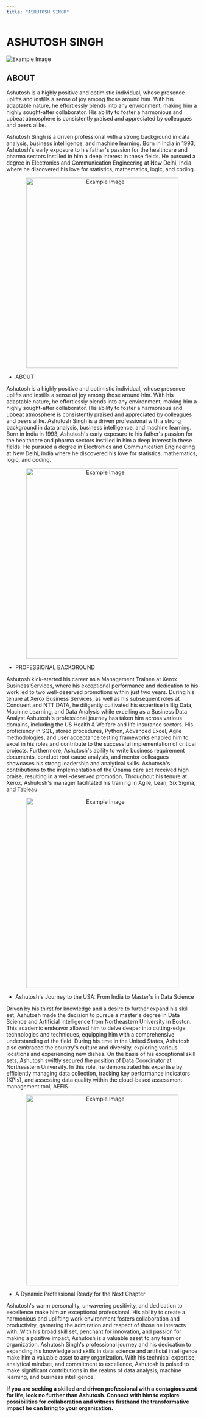 ```yaml
---
title: "ASHUTOSH SINGH"
---
```


# ASHUTOSH SINGH

![Example Image](/about/SA3.jpg)

## ABOUT

Ashutosh is a highly positive and optimistic individual, whose presence uplifts and instills a sense of joy among those around him. With his adaptable nature, he effortlessly blends into any environment, making him a highly sought-after collaborator. His ability to foster a harmonious and upbeat atmosphere is consistently praised and appreciated by colleagues and peers alike.

Ashutosh Singh is a driven professional with a strong background in data analysis, business intelligence, and machine learning. Born in India in 1993, Ashutosh's early exposure to his father's passion for the healthcare and pharma sectors instilled in him a deep interest in these fields. He pursued a degree in Electronics and Communication Engineering at New Delhi, India where he discovered his love for statistics, mathematics, logic, and coding.


<div align="center">
    <img src="/about/SA3.jpg" alt="Example Image" width="400" height="500">
</div>

- ABOUT

Ashutosh is a highly positive and optimistic individual, whose presence uplifts and instills a sense of joy among those around him. With his adaptable nature, he effortlessly blends into any environment, making him a highly sought-after collaborator. His ability to foster a harmonious and upbeat atmosphere is consistently praised and appreciated by colleagues and peers alike. Ashutosh Singh is a driven professional with a strong background in data analysis, business intelligence, and machine learning. Born in India in 1993, Ashutosh's early exposure to his father's passion for the healthcare and pharma sectors instilled in him a deep interest in these fields. He pursued a degree in Electronics and Communication Engineering at New Delhi, India where he discovered his love for statistics, mathematics, logic, and coding.

<div align="center">
    <img src="/about/SA1.jpg" alt="Example Image" width="400" height="500">
</div>

- PROFESSIONAL BACKGROUND

Ashutosh kick-started his career as a Management Trainee at Xerox Business Services, where his exceptional performance and dedication to his work led to two well-deserved promotions within just two years. During his tenure at Xerox Business Services, as well as his subsequent roles at Conduent and NTT DATA, he diligently cultivated his expertise in Big Data, Machine Learning, and Data Analysis while excelling as a Business Data Analyst.Ashutosh's professional journey has taken him across various domains, including the US Health & Welfare and life insurance sectors. His proficiency in SQL, stored procedures, Python, Advanced Excel, Agile methodologies, and user acceptance testing frameworks enabled him to excel in his roles and contribute to the successful implementation of critical projects. Furthermore, Ashutosh's ability to write business requirement documents, conduct root cause analysis, and mentor colleagues showcases his strong leadership and analytical skills. Ashutosh's contributions to the implementation of the Obama care act received high praise, resulting in a well-deserved promotion. Throughout his tenure at Xerox, Ashutosh's manager facilitated his training in Agile, Lean, Six Sigma, and Tableau.

<div align="center">
    <img src="/about/SA4.jpeg" alt="Example Image" width="400" height="500">
</div>

- Ashutosh's Journey to the USA: From India to Master's in Data Science

Driven by his thirst for knowledge and a desire to further expand his skill set, Ashutosh made the decision to pursue a master's degree in Data Science and Artificial Intelligence from Northeastern University in Boston. This academic endeavor allowed him to delve deeper into cutting-edge technologies and techniques, equipping him with a comprehensive understanding of the field. During his time in the United States, Ashutosh also embraced the country's culture and diversity, exploring various locations and experiencing new dishes. On the basis of his exceptional skill sets, Ashutosh swiftly secured the position of Data Coordinator at Northeastern University. In this role, he demonstrated his expertise by efficiently managing data collection, tracking key performance indicators (KPIs), and assessing data quality within the cloud-based assessment management tool, AEFIS. 

<div align="center">
    <img src="/about/SA6.jpeg" alt="Example Image" width="400" height="500">
</div>

- A Dynamic Professional Ready for the Next Chapter

Ashutosh's warm personality, unwavering positivity, and dedication to excellence make him an exceptional professional. His ability to create a harmonious and uplifting work environment fosters collaboration and productivity, garnering the admiration and respect of those he interacts with. With his broad skill set, penchant for innovation, and passion for making a positive impact, Ashutosh is a valuable asset to any team or organization. Ashutosh Singh's professional journey and his dedication to expanding his knowledge and skills in data science and artificial intelligence make him a valuable asset to any organization. With his technical expertise, analytical mindset, and commitment to excellence, Ashutosh is poised to make significant contributions in the realms of data analysis, machine learning, and business intelligence.

**If you are seeking a skilled and driven professional with a contagious zest for life, look no further than Ashutosh. Connect with him to explore possibilities for collaboration and witness firsthand the transformative impact he can bring to your organization.**

